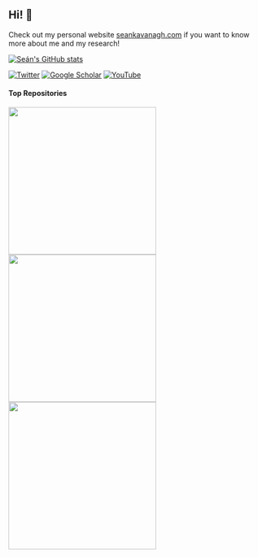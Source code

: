 ## Hi! 👋
Check out my personal website [seankavanagh.com](https://seankavanagh.com) if you want to know more about me and my research!

[![Seán's GitHub stats](https://github-readme-stats.vercel.app/api?username=kavanase&count_private=true&hide=stars&show_icons=true&theme=radical&role=OWNER,COLLABORATOR)](https://github.com/anuraghazra/github-readme-stats)


[![Twitter](https://img.shields.io/badge/Twitter-%231DA1F2.svg?style=for-the-badge&logo=Twitter&logoColor=white)](https://twitter.com/Kavanagh_Sean_)   [![Google Scholar](https://img.shields.io/badge/Google%20Scholar-4285F4?style=for-the-badge&logo=google-scholar&logoColor=white)](https://scholar.google.com/citations?user=P-7ICrQAAAAJ)   [![YouTube](https://img.shields.io/badge/YouTube-%23FF0000.svg?style=for-the-badge&logo=YouTube&logoColor=white)](https://www.youtube.com/c/Se%C3%A1nRKavanagh)

<!--
Unhide stars when feature to have organisation stars gets added. Currently much lower than actually the case...
-->

#### Top Repositories

<a href="https://github.com/SMTG-UCL/ShakeNBreak">
  <img align="center" src="https://github-readme-stats.vercel.app/api/pin/?username=SMTG-UCL&repo=ShakeNBreak&theme=tokyonight" width="290" />
</a>
<a href="https://github.com/SMTG-UCL/doped">
  <img align="center" src="https://github-readme-stats.vercel.app/api/pin/?username=SMTG-UCL&repo=doped&theme=tokyonight" width="290" />
</a>
<a href="https://github.com/kavanase/vaspup2.0">
  <img align="center" src="https://github-readme-stats.vercel.app/api/pin/?username=kavanase&repo=vaspup2.0&theme=tokyonight" width="290" />
</a>
